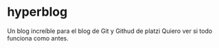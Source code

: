 # hyperblog
Un blog increíble para el blog de Git y Githud de platzi
Quiero ver si todo funciona como antes.
